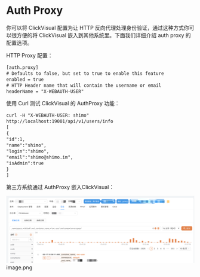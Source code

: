 # Auth Proxy

你可以将 ClickVisual 配置为让 HTTP 反向代理处理身份验证，通过这种方式你可以很方便的将 ClickVisual 嵌入到其他系统里。下面我们详细介绍 auth proxy 的配置选项。



HTTP Proxy 配置：
```
[auth.proxy]
# Defaults to false, but set to true to enable this feature
enabled = true
# HTTP Header name that will contain the username or email
headerName = "X-WEBAUTH-USER"
```

使用 Curl 测试 ClickVisual 的 AuthProxy 功能：
```
curl -H "X-WEBAUTH-USER: shimo"  http://localhost:19001/api/v1/users/info
[
{
"id":1,
"name":"shimo",
"login":"shimo",
"email":"shimo@shimo.im",
"isAdmin":true
}
]
```

第三方系统通过 AuthProxy 嵌入ClickVisual：

![img.png](../../images/auth-proxy.png)image.png